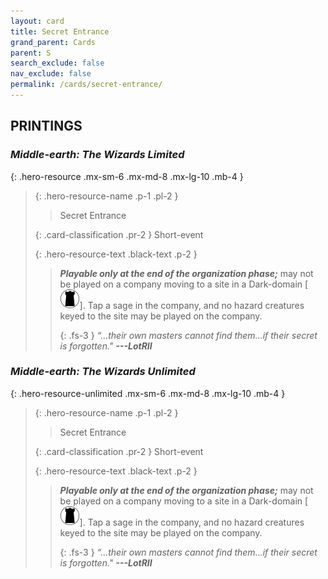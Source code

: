 ```yaml
---
layout: card
title: Secret Entrance
grand_parent: Cards
parent: S
search_exclude: false
nav_exclude: false
permalink: /cards/secret-entrance/
---
```


## PRINTINGS


### _Middle-earth: The Wizards Limited_

{: .hero-resource .mx-sm-6 .mx-md-8 .mx-lg-10 .mb-4 }
> {: .hero-resource-name .p-1 .pl-2 }
> > <div class="card-mp"></div>
> > <div class="card-name">Secret Entrance</div>
>
> {: .card-classification .pr-2 }
> Short-event
>
> {: .hero-resource-text .black-text .p-2 }
> > ***Playable only at the end of the organization phase;*** may not be played on a company moving to a site in a Dark-domain \[![](/assets/images/dark-domain.svg)]. Tap a sage in the company, and no hazard creatures keyed to the site may be played on the company. 
> > 
> > {: .fs-3 } 
> > _“...their own masters cannot find them...if their secret is forgotten."_ ***---&#65279;LotRII*** 
> 

### _Middle-earth: The Wizards Unlimited_

{: .hero-resource-unlimited .mx-sm-6 .mx-md-8 .mx-lg-10 .mb-4 }
> {: .hero-resource-name .p-1 .pl-2 }
> > <div class="card-mp"></div>
> > <div class="card-name">Secret Entrance</div>
>
> {: .card-classification .pr-2 }
> Short-event
>
> {: .hero-resource-text .black-text .p-2 }
> > ***Playable only at the end of the organization phase;*** may not be played on a company moving to a site in a Dark-domain \[![](/assets/images/dark-domain.svg)]. Tap a sage in the company, and no hazard creatures keyed to the site may be played on the company. 
> > 
> > {: .fs-3 } 
> > _“...their own masters cannot find them...if their secret is forgotten."_ ***---&#65279;LotRII*** 
> 
